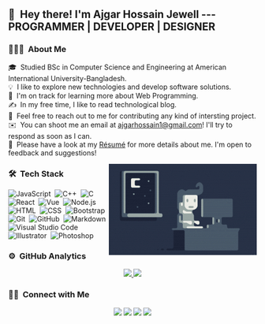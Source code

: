 ## 👋 &nbsp;Hey there! I'm Ajgar Hossain Jewell --- PROGRAMMER | DEVELOPER | DESIGNER 

### 👨🏻‍💻 &nbsp;About Me

🎓 &nbsp;Studied BSc in Computer Science and Engineering at American International University-Bangladesh.\
💡 &nbsp;I like to explore new technologies and develop software solutions.\
🌱 &nbsp;I'm on track for learning more about Web Programming.\
✍️ &nbsp;In my free time, I like to read technological blog.\
💬 &nbsp;Feel free to reach out to me for contributing any kind of intersting project.\
✉️ &nbsp;You can shoot me an email at ajgarhossain1@gmail.com! I'll try to respond as soon as I can.\
📄 &nbsp;Please have a look at my [Résumé](https://drive.google.com/file/d/1B4QnYmvsJ8oceoMVi7zchtDQJ9JsaJTN/view) for more details about me. I'm open to feedback and suggestions!

<img alt="Night Coding" src="https://raw.githubusercontent.com/AVS1508/AVS1508/master/assets/Night-Coding.gif" align="right"/>

### 🛠 &nbsp;Tech Stack

![JavaScript](https://img.shields.io/badge/-JavaScript-333333?style=flat&logo=javascript)&nbsp;
![C++](https://img.shields.io/badge/-C++-333333?style=flat&logo=C%2B%2B&logoColor=00599C)&nbsp;
![C](https://img.shields.io/badge/-C-333333?style=flat&logo=C&logoColor=A8B9CC)&nbsp;\
![React](https://img.shields.io/badge/-React-333333?style=flat&logo=react)&nbsp;
![Vue](https://img.shields.io/badge/-Vue-333333?style=flat&logo=vuedotjs&logoColor=fff)&nbsp;
![Node.js](https://img.shields.io/badge/-Node.js-333333?style=flat&logo=node.js)&nbsp;\
![HTML](https://img.shields.io/badge/-HTML-333333?style=flat&logo=HTML5)&nbsp;
![CSS](https://img.shields.io/badge/-CSS-333333?style=flat&logo=CSS3&logoColor=1572B6)&nbsp;
![Bootstrap](https://img.shields.io/badge/-Bootstrap-333333?style=flat&logo=bootstrap&logoColor=563D7C)\
![Git](https://img.shields.io/badge/-Git-333333?style=flat&logo=git)&nbsp;
![GitHub](https://img.shields.io/badge/-GitHub-333333?style=flat&logo=github)&nbsp;
![Markdown](https://img.shields.io/badge/-Markdown-333333?style=flat&logo=markdown)\
![Visual Studio Code](https://img.shields.io/badge/-Visual%20Studio%20Code-333333?style=flat&logo=visual-studio-code&logoColor=007ACC)&nbsp;\
![Illustrator](https://img.shields.io/badge/-Illustrator-333333?style=flat&logo=adobe-illustrator)&nbsp;
![Photoshop](https://img.shields.io/badge/-Photoshop-333333?style=flat&logo=adobe-photoshop)&nbsp;

### ⚙️ &nbsp;GitHub Analytics

<p align="center">
<a href="https://github.com/mdajgarhossain">
  <img height="160em" src="https://github-readme-stats-eight-theta.vercel.app/api?username=mdajgarhossain&show_icons=true&theme=vue-dark&include_all_commits=true&count_private=true" />
  <img height="160em" src="https://github-readme-stats-eight-theta.vercel.app/api/top-langs/?username=mdajgarhossain&layout=compact&exclude_lang=java+r&theme=vue-dark" />
</a>
</p>

### 🤝🏻 &nbsp;Connect with Me

<p align="center">
<a href="https://mdajgarhossain.github.io/myPortfolio"><img src="https://img.shields.io/badge/-mdajgarhossain.github.io-3423A6?style=flat-square&logo=Google-Chrome&logoColor=white"/></a>
<a href="https://linkedin.com/in/mdajgarhossain"><img src="https://img.shields.io/badge/-Ajgar%20Hossain%20Jewel-0077B5?style=flat-square&logo=Linkedin&logoColor=white"/></a>
<a href="mailto:ajgarhossain1@gmail.com"><img src="https://img.shields.io/badge/-ajgarhossain1@gmail.com-D14836?style=flat-square&logo=Gmail&logoColor=white"/></a>
<a href="https://facebook.com/ajgar.jewel"><img src="https://img.shields.io/badge/-@ajgar.jewel-1877F2?style=flat-square&logo=Facebook&logoColor=white"/></a>
</p>
